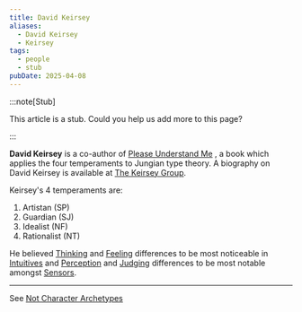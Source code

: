```yaml
---
title: David Keirsey
aliases:
  - David Keirsey
  - Keirsey
tags:
  - people
  - stub
pubDate: 2025-04-08
---
```


:::note[Stub]

This article is a stub. Could you help us add more to this page?

:::

**David Keirsey** is a co-author of [Please Understand Me](https://www.amazon.com/Please-Understand-Me-Character-Temperament/dp/0960695400) , a book which applies the four temperaments to Jungian type theory. A biography on David Keirsey is available at [The Keirsey Group](https://keirsey.com/about/david-keirsey/).

Keirsey's 4 temperaments are:

1. Artistan (SP)
2. Guardian (SJ)
3. Idealist (NF)
4. Rationalist (NT)

He believed [Thinking](../function-attitude/functions/thinking) and [Feeling](../function-attitude/functions/feeling) differences to be most noticeable in [Intuitives](../function-attitude/functions/intuition) and [Perception](../function-attitude/functions/perception) and [Judging](../function-attitude/functions/judgement) differences to be most notable amongst [Sensors](../function-attitude/functions/sensation).

---

See [Not Character Archetypes](../exegeses/not-personality/not-character-archetypes)
